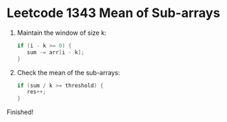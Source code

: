 # Leetcode 1343 Mean of Sub-arrays

1. Maintain the window of size k:
   ```java
   if (i - k >= 0) {
      sum -= arr[i - k];
   }
   ```
   
2. Check the mean of the sub-arrays:
   ```java
   if (sum / k >= threshold) {
      res++;
   }
   ```
   
Finished!
